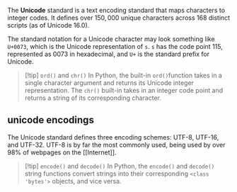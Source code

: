 The **Unicode** standard is a text encoding standard that maps characters to integer codes. It defines over $150,000$ unique characters across $168$ distinct scripts (as of Unicode 16.0).

The standard notation for a Unicode character may look something like `U+0073`, which is the Unicode representation of `s`. `s` has the code point $115$, represented as $0073$ in hexadecimal, and `U+` is the standard prefix for Unicode.

>[!tip] `ord()` and `chr()`
>In Python, the built-in `ord()`function takes in a single character argument and returns its Unicode integer representation. The `chr()` built-in takes in an integer code point and returns a string of its corresponding character.

## unicode encodings

The Unicode standard defines three encoding schemes: UTF-8, UTF-16, and UTF-32. UTF-8 is by far the most commonly used, being used by over 98% of webpages on the [[Internet]].

>[!tip] `encode()` and `decode()`
>In Python, the `encode()` and `decode()` string functions convert strings into their corresponding `<class 'bytes'>` objects, and vice versa. 

